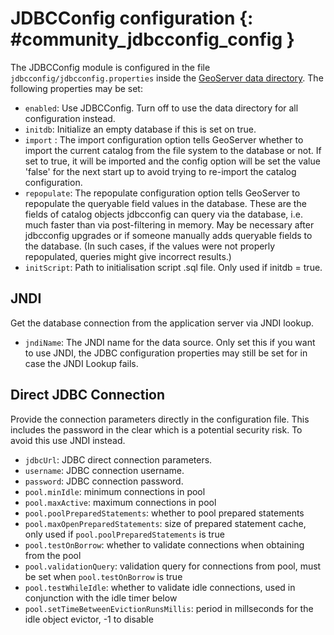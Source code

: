 # JDBCConfig configuration {: #community_jdbcconfig_config }

The JDBCConfig module is configured in the file `jdbcconfig/jdbcconfig.properties` inside the [GeoServer data directory](../../datadirectory/index.md). The following properties may be set:

-   `enabled`: Use JDBCConfig. Turn off to use the data directory for all configuration instead.
-   `initdb`: Initialize an empty database if this is set on true.
-   `import` : The import configuration option tells GeoServer whether to import the current catalog from the file system to the database or not. If set to true, it will be imported and the config option will be set the value 'false' for the next start up to avoid trying to re-import the catalog configuration.
-   `repopulate`: The repopulate configuration option tells GeoServer to repopulate the queryable field values in the database. These are the fields of catalog objects jdbcconfig can query via the database, i.e. much faster than via post-filtering in memory. May be necessary after jdbcconfig upgrades or if someone manually adds queryable fields to the database. (In such cases, if the values were not properly repopulated, queries might give incorrect results.)
-   `initScript`: Path to initialisation script .sql file. Only used if initdb = true.

## JNDI

Get the database connection from the application server via JNDI lookup.

-   `jndiName`: The JNDI name for the data source. Only set this if you want to use JNDI, the JDBC configuration properties may still be set for in case the JNDI Lookup fails.

## Direct JDBC Connection

Provide the connection parameters directly in the configuration file. This includes the password in the clear which is a potential security risk. To avoid this use JNDI instead.

-   `jdbcUrl`: JDBC direct connection parameters.
-   `username`: JDBC connection username.
-   `password`: JDBC connection password.
-   `pool.minIdle`: minimum connections in pool
-   `pool.maxActive`: maximum connections in pool
-   `pool.poolPreparedStatements`: whether to pool prepared statements
-   `pool.maxOpenPreparedStatements`: size of prepared statement cache, only used if `pool.poolPreparedStatements` is true
-   `pool.testOnBorrow`: whether to validate connections when obtaining from the pool
-   `pool.validationQuery`: validation query for connections from pool, must be set when `pool.testOnBorrow` is true
-   `pool.testWhileIdle`: whether to validate idle connections, used in conjunction with the idle timer below
-   `pool.setTimeBetweenEvictionRunsMillis`: period in millseconds for the idle object evictor, -1 to disable
